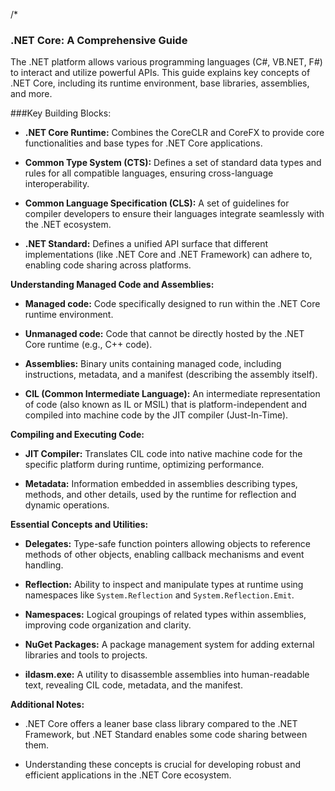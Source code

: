 /*
### .NET Core: A Comprehensive Guide
The .NET platform allows various programming languages 
(C#, VB.NET, F#) to interact and utilize powerful APIs. 
This guide explains key concepts of .NET Core, 
including its runtime environment, base libraries, assemblies, and more.

###Key Building Blocks: 

* **.NET Core Runtime:** Combines the CoreCLR and CoreFX 
to provide core functionalities and base types for .NET Core applications.

* **Common Type System (CTS):** Defines a set of 
standard data types and rules for all compatible languages, 
ensuring cross-language interoperability.

* **Common Language Specification (CLS):** A set of guidelines 
for compiler developers to ensure their languages 
integrate seamlessly with the .NET ecosystem.

* **.NET Standard:** Defines a unified API surface 
that different implementations (like .NET Core and .NET Framework) 
can adhere to, enabling code sharing across platforms.

**Understanding Managed Code and Assemblies:**
* **Managed code:** Code specifically designed to run 
within the .NET Core runtime environment.

* **Unmanaged code:** Code that cannot be directly 
hosted by the .NET Core runtime (e.g., C++ code).

* **Assemblies:** Binary units containing managed code, 
including instructions, metadata, and a manifest 
(describing the assembly itself).

* **CIL (Common Intermediate Language):** An intermediate 
representation of code (also known as IL or MSIL) 
that is platform-independent and compiled into machine code 
by the JIT compiler (Just-In-Time).

**Compiling and Executing Code:**

* **JIT Compiler:** Translates CIL code into native machine code 
for the specific platform during runtime, optimizing performance.

* **Metadata:** Information embedded in assemblies 
describing types, methods, and other details, 
used by the runtime for reflection and dynamic operations.

**Essential Concepts and Utilities:**
* **Delegates:** Type-safe function pointers 
allowing objects to reference methods of other objects, 
enabling callback mechanisms and event handling.

* **Reflection:** Ability to inspect and manipulate types
 at runtime using namespaces like `System.Reflection` 
 and `System.Reflection.Emit`.

* **Namespaces:** Logical groupings of related types 
within assemblies, improving code organization and clarity.

* **NuGet Packages:** A package management system
 for adding external libraries and tools to projects.

* **ildasm.exe:** A utility to disassemble assemblies
 into human-readable text, revealing CIL code, metadata, and the manifest.

**Additional Notes:**
* .NET Core offers a leaner base class library 
compared to the .NET Framework, but .NET Standard 
enables some code sharing between them.

* Understanding these concepts is crucial 
for developing robust and efficient 
applications in the .NET Core ecosystem.

 